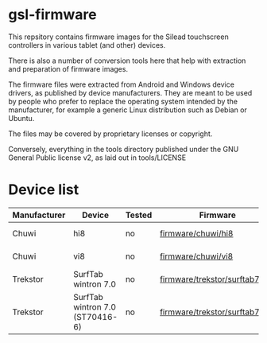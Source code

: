 gsl-firmware
============

This repsitory contains firmware images for the Silead
touchscreen controllers in various tablet (and other) devices.

There is also a number of conversion tools here that help with
extraction and preparation of firmware images.

The firmware files were extracted from Android and Windows device
drivers, as published by device manufacturers. They are meant
to be used by people who prefer to replace the operating system
intended by the manufacturer, for example a generic Linux
distribution such as Debian or Ubuntu.

The files may be covered by proprietary licenses or copyright.

Conversely, everything in the tools directory published under
the GNU General Public license v2, as laid out in tools/LICENSE


Device list
===========

| Manufacturer  | Device                          | Tested  | Firmware                                                       | Size    | Multitouch      | Comment            |
|---------------|---------------------------------|---------|----------------------------------------------------------------|---------|-----------------|--------------------|
| Chuwi         | hi8                             |  no     | [firmware/chuwi/hi8](firmware/chuwi/hi8)                       | unknown | yes (10 points) |                    |
| Chuwi         | vi8                             |  no     | [firmware/chuwi/vi8](firmware/chuwi/vi8)                       | unknown | yes (10 points) |                    |
| Trekstor      | SurfTab wintron 7.0             |  no     | [firmware/trekstor/surftab7old](firmware/trekstor/surftab7old) | unknown | yes (10 points) | no finger tracking |
| Trekstor      | SurfTab wintron 7.0 (ST70416-6) |  no     | [firmware/trekstor/surftab7new](firmware/trekstor/surftab7new) | unknown | yes (10 points) |                    |
